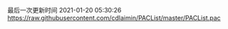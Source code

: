 最后一次更新时间 2021-01-20 05:30:26
https://raw.githubusercontent.com/cdlaimin/PACList/master/PACList.pac

